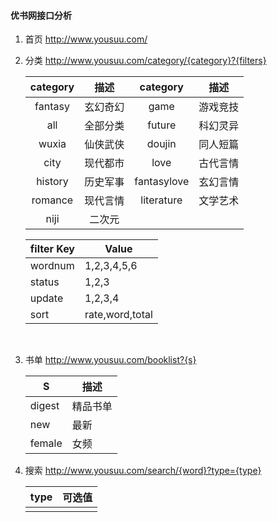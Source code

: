 #### 优书网接口分析

1. 首页 http://www.yousuu.com/


2. 分类 http://www.yousuu.com/category/{category}?{filters}

   | category |  描述  |  category   |  描述  |
   | :------: | :--: | :---------: | :--: |
   | fantasy  | 玄幻奇幻 |    game     | 游戏竞技 |
   |   all    | 全部分类 |   future    | 科幻灵异 |
   |  wuxia   | 仙侠武侠 |   doujin    | 同人短篇 |
   |   city   | 现代都市 |    love     | 古代言情 |
   | history  | 历史军事 | fantasylove | 玄幻言情 |
   | romance  | 现代言情 | literature  | 文学艺术 |
   |   niji   | 二次元  |             |      |

   | filter Key | Value           |
   | ---------- | --------------- |
   | wordnum    | 1,2,3,4,5,6     |
   | status     | 1,2,3           |
   | update     | 1,2,3,4         |
   | sort       | rate,word,total |

   ​

3. 书单 http://www.yousuu.com/booklist?{s}

   | S      | 描述   |
   | ------ | ---- |
   | digest | 精品书单 |
   | new    | 最新   |
   | female | 女频   |

4. 搜索 http://www.yousuu.com/search/{word}?type={type}

   | type | 可选值  |
   | ---- | ---- |
   |      |      |

   ​